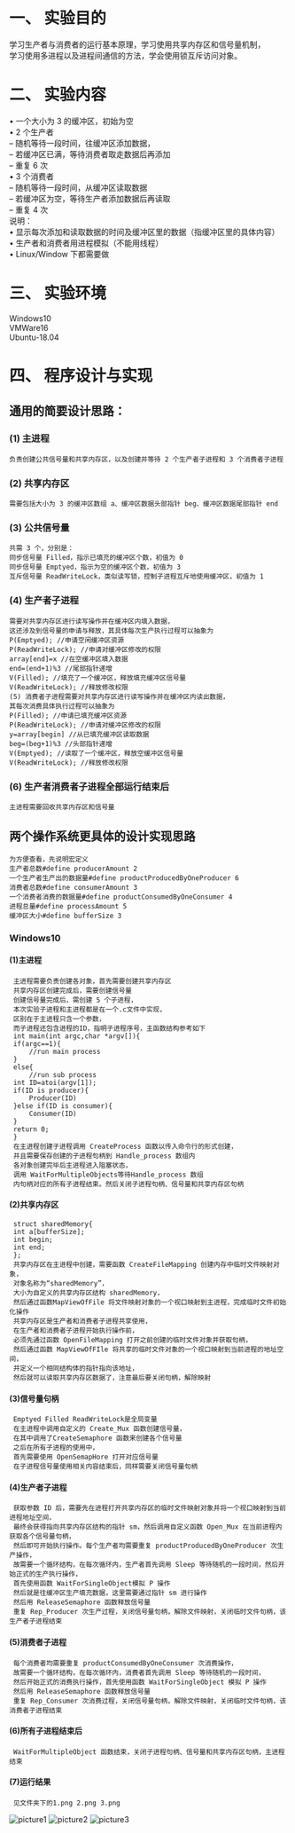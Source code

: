# 一、 实验目的
学习生产者与消费者的运行基本原理，学习使用共享内存区和信号量机制，\
学习使用多进程以及进程间通信的方法，学会使用锁互斥访问对象。
# 二、 实验内容
• 一个大小为 3 的缓冲区，初始为空\
• 2 个生产者\
– 随机等待一段时间，往缓冲区添加数据，\
– 若缓冲区已满，等待消费者取走数据后再添加\
– 重复 6 次\
• 3 个消费者\
– 随机等待一段时间，从缓冲区读取数据\
– 若缓冲区为空，等待生产者添加数据后再读取\
– 重复 4 次\
说明：\
• 显示每次添加和读取数据的时间及缓冲区里的数据（指缓冲区里的具体内容）\
• 生产者和消费者用进程模拟（不能用线程）\
• Linux/Window 下都需要做
# 三、 实验环境
Windows10\
VMWare16\
Ubuntu-18.04
# 四、 程序设计与实现
## 通用的简要设计思路：
### (1) 主进程
    负责创建公共信号量和共享内存区，以及创建并等待 2 个生产者子进程和 3 个消费者子进程
### (2) 共享内存区
    需要包括大小为 3 的缓冲区数组 a、缓冲区数据头部指针 beg、缓冲区数据尾部指针 end
### (3) 公共信号量
    共需 3 个，分别是：
    同步信号量 Filled，指示已填充的缓冲区个数，初值为 0
    同步信号量 Emptyed，指示为空的缓冲区个数，初值为 3
    互斥信号量 ReadWriteLock，类似读写锁，控制子进程互斥地使用缓冲区，初值为 1
### (4) 生产者子进程
    需要对共享内存区进行读写操作并在缓冲区内填入数据，
    这还涉及到信号量的申请与释放，其具体每次生产执行过程可以抽象为
    P(Emptyed); //申请空闲缓冲区资源
    P(ReadWriteLock); //申请对缓冲区修改的权限
    array[end]=x //在空缓冲区填入数据
    end=(end+1)%3 //尾部指针递增
    V(Filled); //填充了一个缓冲区，释放填充缓冲区信号量
    V(ReadWriteLock); //释放修改权限
    (5) 消费者子进程需要对共享内存区进行读写操作并在缓冲区内读出数据，
    其每次消费具体执行过程可以抽象为
    P(Filled); //申请已填充缓冲区资源
    P(ReadWriteLock); //申请对缓冲区修改的权限
    y=array[begin] //从已填充缓冲区读取数据
    beg=(beg+1)%3 //头部指针递增
    V(Emptyed); //读取了一个缓冲区，释放空缓冲区信号量
    V(ReadWriteLock); //释放修改权限
### (6) 生产者消费者子进程全部运行结束后
    主进程需要回收共享内存区和信号量
## 两个操作系统更具体的设计实现思路
    为方便查看，先说明宏定义
    生产者总数#define producerAmount 2  
    一个生产者生产出的数据量#define productProducedByOneProducer 6
    消费者总数#define consumerAmount 3
    一个消费者消费的数据量#define productConsumedByOneConsumer 4
    进程总量#define processAmount 5
    缓冲区大小#define bufferSize 3
### Windows10
#### (1)主进程
     主进程需要负责创建各对象，首先需要创建共享内存区
     共享内存区创建完成后，需要创建信号量
     创建信号量完成后，需创建 5 个子进程，
     本次实验子进程和主进程都是在一个.c文件中实现，
     区别在于主进程只含一个参数，
     而子进程还包含进程的ID，指明子进程序号，主函数结构参考如下
     int main(int argc,char *argv[]){
     if(argc==1){
         //run main process
     }
     else{
         //run sub process
     int ID=atoi(argv[1]);
     if(ID is producer){
         Producer(ID)
     }else if(ID is consumer){
         Consumer(ID)
     }
     return 0;
     }
     在主进程创建子进程调用 CreateProcess 函数以传入命令行的形式创建，
     并且需要保存创建的子进程句柄到 Handle_process 数组内
     各对象创建完毕后主进程进入阻塞状态，
     调用 WaitForMultipleObjects等待Handle_process 数组
     内句柄对应的所有子进程结束。然后关闭子进程句柄、信号量和共享内存区句柄
#### (2)共享内存区
     struct sharedMemory{
     int a[bufferSize];
     int begin;
     int end;
     };
     共享内存区在主进程中创建，需要函数 CreateFileMapping 创建内存中临时文件映射对象，
     对象名称为“sharedMemory”，
     大小为自定义的共享内存区结构 sharedMemory，
     然后通过函数MapViewOfFile 将文件映射对象的一个视口映射到主进程，完成临时文件初始化操作
     共享内存区是生产者和消费者子进程共享使用，
     在生产者和消费者子进程开始执行操作前，
     必须先通过函数 OpenFileMapping 打开之前创建的临时文件对象并获取句柄，
     然后通过函数 MapViewOfFIle 将共享的临时文件对象的一个视口映射到当前进程的地址空间，
     并定义一个相同结构体的指针指向该地址，
     然后就可以读取共享内存区数据了，注意最后要关闭句柄，解除映射
#### (3)信号量句柄
     Emptyed Filled ReadWriteLock是全局变量
     在主进程中调用自定义的 Create_Mux 函数创建信号量，
     在其中调用了CreateSemaphore 函数来创建各个信号量
     之后在所有子进程的使用中，
     首先需要使用 OpenSemapHore 打开对应信号量
     在子进程信号量使用相关内容结束后，同样需要关闭信号量句柄
#### (4)生产者子进程
     获取参数 ID 后，需要先在进程打开共享内存区的临时文件映射对象并将一个视口映射到当前进程地址空间，
     最终会获得指向共享内存区结构的指针 sm，然后调用自定义函数 Open_Mux 在当前进程内获取各个信号量句柄，
     然后即可开始执行操作。每个生产者均需要重复 productProducedByOneProducer 次生产操作，
     故需要一个循环结构，在每次循环内，生产者首先调用 Sleep 等待随机的一段时间，然后开始正式的生产执行操作，
     首先使用函数 WaitForSingleObject模拟 P 操作
     然后就是往缓冲区生产填充数据，这里需要通过指针 sm 进行操作
     然后用 ReleaseSemaphore 函数释放信号量
     重复 Rep_Producer 次生产过程，关闭信号量句柄，解除文件映射，关闭临时文件句柄，该生产者子进程结束
#### (5)消费者子进程
     每个消费者均需要重复 productConsumedByOneConsumer 次消费操作，
     故需要一个循环结构，在每次循环内，消费者首先调用 Sleep 等待随机的一段时间，
     然后开始正式的消费执行操作，首先使用函数 WaitForSingleObject 模拟 P 操作
     然后用 ReleaseSemaphore 函数释放信号量
     重复 Rep_Consumer 次消费过程，关闭信号量句柄，解除文件映射，关闭临时文件句柄，该消费者子进程结束
#### (6)所有子进程结束后
     WaitForMultipleObject 函数结束，关闭子进程句柄、信号量和共享内存区句柄，主进程结束
#### (7)运行结果
     见文件夹下的1.png 2.png 3.png
![picture1](./1.png)
![picture2](./2.png)
![picture3](./3.png)





